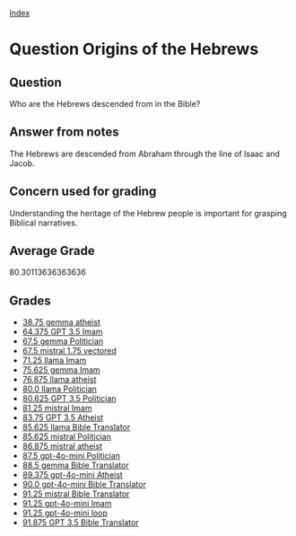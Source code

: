 
[Index](../../index.md)
# Question Origins of the Hebrews
## Question
Who are the Hebrews descended from in the Bible?

## Answer from notes
The Hebrews are descended from Abraham through the line of Isaac and Jacob.

## Concern used for grading
Understanding the heritage of the Hebrew people is important for grasping Biblical narratives.

## Average Grade
80.30113636363636

## Grades
 * [38.75 gemma atheist](../answers/gemma_atheist/Origins_of_the_Hebrews.md)
 * [64.375 GPT 3.5 Imam](../answers/GPT_3.5_Imam/Origins_of_the_Hebrews.md)
 * [67.5 gemma Politician](../answers/gemma_Politician/Origins_of_the_Hebrews.md)
 * [67.5 mistral 1.75 vectored](../answers/mistral_1.75_vectored/Origins_of_the_Hebrews.md)
 * [71.25 llama Imam](../answers/llama_Imam/Origins_of_the_Hebrews.md)
 * [75.625 gemma Imam](../answers/gemma_Imam/Origins_of_the_Hebrews.md)
 * [76.875 llama atheist](../answers/llama_atheist/Origins_of_the_Hebrews.md)
 * [80.0 llama Politician](../answers/llama_Politician/Origins_of_the_Hebrews.md)
 * [80.625 GPT 3.5 Politician](../answers/GPT_3.5_Politician/Origins_of_the_Hebrews.md)
 * [81.25 mistral Imam](../answers/mistral_Imam/Origins_of_the_Hebrews.md)
 * [83.75 GPT 3.5 Atheist](../answers/GPT_3.5_Atheist/Origins_of_the_Hebrews.md)
 * [85.625 llama Bible Translator](../answers/llama_Bible_Translator/Origins_of_the_Hebrews.md)
 * [85.625 mistral Politician](../answers/mistral_Politician/Origins_of_the_Hebrews.md)
 * [86.875 mistral atheist](../answers/mistral_atheist/Origins_of_the_Hebrews.md)
 * [87.5 gpt-4o-mini Politician](../answers/gpt-4o-mini_Politician/Origins_of_the_Hebrews.md)
 * [88.5 gemma Bible Translator](../answers/gemma_Bible_Translator/Origins_of_the_Hebrews.md)
 * [89.375 gpt-4o-mini Atheist](../answers/gpt-4o-mini_Atheist/Origins_of_the_Hebrews.md)
 * [90.0 gpt-4o-mini Bible Translator](../answers/gpt-4o-mini_Bible_Translator/Origins_of_the_Hebrews.md)
 * [91.25 mistral Bible Translator](../answers/mistral_Bible_Translator/Origins_of_the_Hebrews.md)
 * [91.25 gpt-4o-mini Imam](../answers/gpt-4o-mini_Imam/Origins_of_the_Hebrews.md)
 * [91.25 gpt-4o-mini loop](../answers/gpt-4o-mini_loop/Origins_of_the_Hebrews.md)
 * [91.875 GPT 3.5 Bible Translator](../answers/GPT_3.5_Bible_Translator/Origins_of_the_Hebrews.md)
